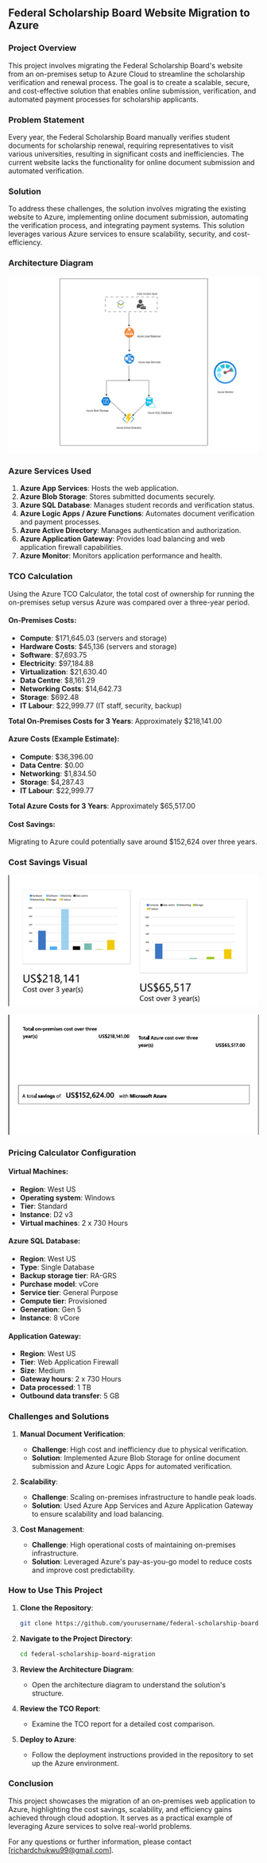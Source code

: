 ## Federal Scholarship Board Website Migration to Azure

### Project Overview
This project involves migrating the Federal Scholarship Board's website from an on-premises setup to Azure Cloud to streamline the scholarship verification and renewal process. The goal is to create a scalable, secure, and cost-effective solution that enables online submission, verification, and automated payment processes for scholarship applicants.

### Problem Statement
Every year, the Federal Scholarship Board manually verifies student documents for scholarship renewal, requiring representatives to visit various universities, resulting in significant costs and inefficiencies. The current website lacks the functionality for online document submission and automated verification.

### Solution
To address these challenges, the solution involves migrating the existing website to Azure, implementing online document submission, automating the verification process, and integrating payment systems. This solution leverages various Azure services to ensure scalability, security, and cost-efficiency.

### Architecture Diagram
![Architecture Diagram](https://github.com/RichardChukwu/FSBWebMigration/blob/main/FSB%20webApp%20Architecture.drawio.png)

### Azure Services Used
1. **Azure App Services**: Hosts the web application.
2. **Azure Blob Storage**: Stores submitted documents securely.
3. **Azure SQL Database**: Manages student records and verification status.
4. **Azure Logic Apps / Azure Functions**: Automates document verification and payment processes.
5. **Azure Active Directory**: Manages authentication and authorization.
6. **Azure Application Gateway**: Provides load balancing and web application firewall capabilities.
7. **Azure Monitor**: Monitors application performance and health.

### TCO Calculation
Using the Azure TCO Calculator, the total cost of ownership for running the on-premises setup versus Azure was compared over a three-year period.

#### On-Premises Costs:
- **Compute**: $171,645.03 (servers and storage)
- **Hardware Costs**: $45,136 (servers and storage)
- **Software**: $7,693.75
- **Electricity**: $97,184.88
- **Virtualization**: $21,630.40
- **Data Centre**: $8,161.29
- **Networking Costs**: $14,642.73
- **Storage**: $692.48
- **IT Labour**: $22,999.77 (IT staff, security, backup)

**Total On-Premises Costs for 3 Years**: Approximately $218,141.00

#### Azure Costs (Example Estimate):
- **Compute**: $36,396.00
- **Data Centre**: $0.00
- **Networking**: $1,834.50
- **Storage**: $4,287.43
- **IT Labour**: $22,999.77

**Total Azure Costs for 3 Years**: Approximately $65,517.00

#### Cost Savings:
Migrating to Azure could potentially save around $152,624 over three years.

### Cost Savings Visual
![Cost Savings Graph](https://github.com/RichardChukwu/FSBWebMigration/blob/main/cost%20savings%201.png)

![Cost Savings Over 3 Years](https://github.com/RichardChukwu/FSBWebMigration/blob/main/cost%20savings%202.png)


### Pricing Calculator Configuration
#### Virtual Machines:
- **Region**: West US
- **Operating system**: Windows
- **Tier**: Standard
- **Instance**: D2 v3
- **Virtual machines**: 2 x 730 Hours

#### Azure SQL Database:
- **Region**: West US
- **Type**: Single Database
- **Backup storage tier**: RA-GRS
- **Purchase model**: vCore
- **Service tier**: General Purpose
- **Compute tier**: Provisioned
- **Generation**: Gen 5
- **Instance**: 8 vCore

#### Application Gateway:
- **Region**: West US
- **Tier**: Web Application Firewall
- **Size**: Medium
- **Gateway hours**: 2 x 730 Hours
- **Data processed**: 1 TB
- **Outbound data transfer**: 5 GB

### Challenges and Solutions
1. **Manual Document Verification**:
   - **Challenge**: High cost and inefficiency due to physical verification.
   - **Solution**: Implemented Azure Blob Storage for online document submission and Azure Logic Apps for automated verification.

2. **Scalability**:
   - **Challenge**: Scaling on-premises infrastructure to handle peak loads.
   - **Solution**: Used Azure App Services and Azure Application Gateway to ensure scalability and load balancing.

3. **Cost Management**:
   - **Challenge**: High operational costs of maintaining on-premises infrastructure.
   - **Solution**: Leveraged Azure's pay-as-you-go model to reduce costs and improve cost predictability.

### How to Use This Project
1. **Clone the Repository**:
   ```bash
   git clone https://github.com/yourusername/federal-scholarship-board-migration.git
   ```

2. **Navigate to the Project Directory**:
   ```bash
   cd federal-scholarship-board-migration
   ```

3. **Review the Architecture Diagram**:
   - Open the architecture diagram to understand the solution's structure.

4. **Review the TCO Report**:
   - Examine the TCO report for a detailed cost comparison.

5. **Deploy to Azure**:
   - Follow the deployment instructions provided in the repository to set up the Azure environment.

### Conclusion
This project showcases the migration of an on-premises web application to Azure, highlighting the cost savings, scalability, and efficiency gains achieved through cloud adoption. It serves as a practical example of leveraging Azure services to solve real-world problems.

For any questions or further information, please contact [richardchukwu99@gmail.com].
